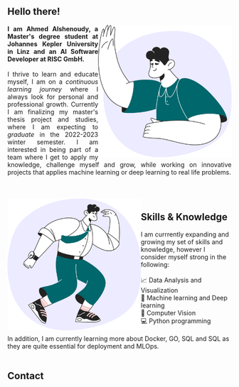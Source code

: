 
<div style="text-align: justify">
<h2> Hello there! </h2>
<img align="right" width="300" src="assets\hello.png">
<b> I am Ahmed Alshenoudy, a Master's degree student at Johannes Kepler University in Linz and an AI Software Developer at RISC GmbH. </b>
<br />
<br />
I thrive to learn and educate myself, I am on a <i> continuous learning journey </i> where I always look for personal and professional growth. Currently I am finalizing my master's thesis project and studies, where I am expecting to <i> graduate </i> in the 2022-2023 winter semester. I am interested in being part of a team where I get to apply my knowledge, challenge myself and grow, while working on innovative projects that applies machine learning or deep learning to real life problems.
<br />
<br />
</div>

<div style="text-align: left">
<br />
<br />
<img align="left" width="300" src="assets\future.png">

<h2>Skills & Knowledge</h2>
I am currrently expanding and growing my set of skills and knowledge, however I consider myself strong in the following:<br />
<br />
📈 Data Analysis and Visualization <br />
🧠 Machine learning and Deep learning <br />
👀 Computer Vision <br />
💻 Python programming <br />
<br />
In addition, I am currently learning more about Docker, GO, SQL and SQL as they are quite essential for deployment and MLOps.
<br />
<br />
</div>



<!--
## Skills
- Data analysis and visualization :chart_with_upwards_trend:
- Machine learning and Deep learning 🖥️
- Computer vision 👀
-->


## Contact
 




<!--
**alshenoudy/alshenoudy** is a ✨ _special_ ✨ repository because its `README.md` (this file) appears on your GitHub profile.

Here are some ideas to get you started:

- 🔭 I’m currently working on ...
- 🌱 I’m currently learning ...
- 👯 I’m looking to collaborate on ...
- 🤔 I’m looking for help with ...
- 💬 Ask me about ...
- 📫 How to reach me: ...
- 😄 Pronouns: ...
- ⚡ Fun fact: ...
-->
